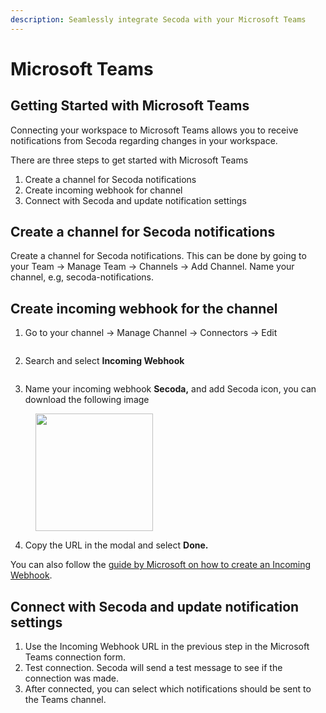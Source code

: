 ```yaml
---
description: Seamlessly integrate Secoda with your Microsoft Teams
---
```


# Microsoft Teams

## Getting Started with Microsoft Teams

Connecting your workspace to Microsoft Teams allows you to receive notifications from Secoda regarding changes in your workspace.

There are three steps to get started with Microsoft Teams

1. Create a channel for Secoda notifications
2. Create incoming webhook for channel
3. Connect with Secoda and update notification settings

## Create a channel for Secoda notifications

Create a channel for Secoda notifications. This can be done by going to your Team -> Manage Team -> Channels -> Add Channel. Name your channel, e.g, secoda-notifications.

## Create incoming webhook for the channel

1. Go to your channel -> Manage Channel -> Connectors -> Edit

<figure><img src="https://secoda-public-media-assets.s3.amazonaws.com/5743fcb0-e423-4957-b533-424df150c28b.png" alt=""><figcaption></figcaption></figure>

2. Search and select **Incoming Webhook**

<figure><img src="https://secoda-public-media-assets.s3.amazonaws.com/f854f482-dc8f-467f-8ff0-8c577b3c3152.png" alt=""><figcaption></figcaption></figure>

3. Name your incoming webhook **Secoda,** and add Secoda icon, you can download the following image

<figure><img src="https://secoda-public-media-assets.s3.amazonaws.com/35b53a2c-98ab-4d3a-9e6d-7765caa2285f.png" alt="" width="188"><figcaption></figcaption></figure>

4. Copy the URL in the modal and select **Done.**

You can also follow the [guide by Microsoft on how to create an Incoming Webhook](https://learn.microsoft.com/en-us/microsoftteams/platform/webhooks-and-connectors/how-to/add-incoming-webhook).

## Connect with Secoda and update notification settings

1. Use the Incoming Webhook URL in the previous step in the Microsoft Teams connection form.
2. Test connection. Secoda will send a test message to see if the connection was made.
3. After connected, you can select which notifications should be sent to the Teams channel.

<figure><img src="https://secoda-public-media-assets.s3.amazonaws.com/c94b5aaa-2bf5-4da3-8e9c-e814a93d5e36.png" alt=""><figcaption></figcaption></figure>
